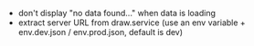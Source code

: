 - don't display "no data found..." when data is loading
- extract server URL from draw.service (use an env variable + env.dev.json / env.prod.json, default is dev)
